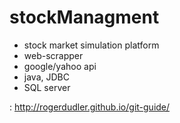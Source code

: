 # stockManagment
 - stock market simulation platform 
 - web-scrapper
 - google/yahoo api
 - java, JDBC
 - SQL server 


: http://rogerdudler.github.io/git-guide/

